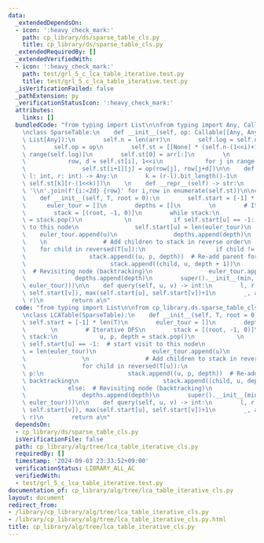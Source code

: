 ```yaml
---
data:
  _extendedDependsOn:
  - icon: ':heavy_check_mark:'
    path: cp_library/ds/sparse_table_cls.py
    title: cp_library/ds/sparse_table_cls.py
  _extendedRequiredBy: []
  _extendedVerifiedWith:
  - icon: ':heavy_check_mark:'
    path: test/grl_5_c_lca_table_iterative.test.py
    title: test/grl_5_c_lca_table_iterative.test.py
  _isVerificationFailed: false
  _pathExtension: py
  _verificationStatusIcon: ':heavy_check_mark:'
  attributes:
    links: []
  bundledCode: "from typing import List\n\nfrom typing import Any, Callable, List\n\
    \nclass SparseTable:\n    def __init__(self, op: Callable[[Any, Any], Any], arr:\
    \ List[Any]):\n        self.n = len(arr)\n        self.log = self.n.bit_length()\n\
    \        self.op = op\n        self.st = [[None] * (self.n-(1<<i)+1) for i in\
    \ range(self.log)]\n        self.st[0] = arr[:]\n        \n        for i in range(self.log-1):\n\
    \            row, d = self.st[i], 1<<i\n            for j in range(len(self.st[i+1])):\n\
    \                self.st[i+1][j] = op(row[j], row[j+d])\n\n    def query(self,\
    \ l: int, r: int) -> Any:\n        k = (r-l).bit_length()-1\n        return self.op(self.st[k][l],\
    \ self.st[k][r-(1<<k)])\n    \n    def __repr__(self) -> str:\n        return\
    \ '\\n'.join(f'{i:<2d} {row}' for i,row in enumerate(self.st))\n\nclass LCATable(SparseTable):\n\
    \    def __init__(self, T, root = 0):\n        self.start = [-1] * len(T)\n  \
    \      euler_tour = []\n        depths = []\n        \n        # Iterative DFS\n\
    \        stack = [(root, -1, 0)]\n        while stack:\n            u, p, depth\
    \ = stack.pop()\n            \n            if self.start[u] == -1:  # start visit\
    \ to this node\n                self.start[u] = len(euler_tour)\n            \
    \    euler_tour.append(u)\n                depths.append(depth)\n            \
    \    \n                # Add children to stack in reverse order\n            \
    \    for child in reversed(T[u]):\n                    if child != p:\n      \
    \                  stack.append((u, p, depth))  # Re-add parent for backtracking\n\
    \                        stack.append((child, u, depth + 1))\n            else:\
    \  # Revisiting node (backtracking)\n                euler_tour.append(u)\n  \
    \              depths.append(depth)\n        super().__init__(min, list(zip(depths,\
    \ euler_tour)))\n\n    def query(self, u, v) -> int:\n        l, r = min(self.start[u],\
    \ self.start[v]), max(self.start[u], self.start[v])+1\n        _, a = super().query(l,\
    \ r)\n        return a\n"
  code: "from typing import List\n\nfrom cp_library.ds.sparse_table_cls import SparseTable\n\
    \nclass LCATable(SparseTable):\n    def __init__(self, T, root = 0):\n       \
    \ self.start = [-1] * len(T)\n        euler_tour = []\n        depths = []\n \
    \       \n        # Iterative DFS\n        stack = [(root, -1, 0)]\n        while\
    \ stack:\n            u, p, depth = stack.pop()\n            \n            if\
    \ self.start[u] == -1:  # start visit to this node\n                self.start[u]\
    \ = len(euler_tour)\n                euler_tour.append(u)\n                depths.append(depth)\n\
    \                \n                # Add children to stack in reverse order\n\
    \                for child in reversed(T[u]):\n                    if child !=\
    \ p:\n                        stack.append((u, p, depth))  # Re-add parent for\
    \ backtracking\n                        stack.append((child, u, depth + 1))\n\
    \            else:  # Revisiting node (backtracking)\n                euler_tour.append(u)\n\
    \                depths.append(depth)\n        super().__init__(min, list(zip(depths,\
    \ euler_tour)))\n\n    def query(self, u, v) -> int:\n        l, r = min(self.start[u],\
    \ self.start[v]), max(self.start[u], self.start[v])+1\n        _, a = super().query(l,\
    \ r)\n        return a\n"
  dependsOn:
  - cp_library/ds/sparse_table_cls.py
  isVerificationFile: false
  path: cp_library/alg/tree/lca_table_iterative_cls.py
  requiredBy: []
  timestamp: '2024-09-03 23:33:52+09:00'
  verificationStatus: LIBRARY_ALL_AC
  verifiedWith:
  - test/grl_5_c_lca_table_iterative.test.py
documentation_of: cp_library/alg/tree/lca_table_iterative_cls.py
layout: document
redirect_from:
- /library/cp_library/alg/tree/lca_table_iterative_cls.py
- /library/cp_library/alg/tree/lca_table_iterative_cls.py.html
title: cp_library/alg/tree/lca_table_iterative_cls.py
---
```

